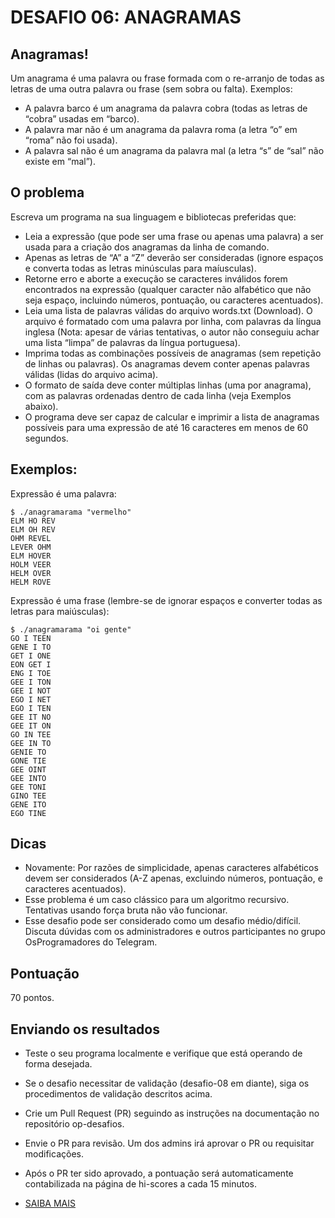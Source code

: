 # DESAFIO 06: ANAGRAMAS

## Anagramas!
Um anagrama é uma palavra ou frase formada com o re-arranjo de todas as letras de uma outra palavra ou frase (sem sobra ou falta). Exemplos:

* A palavra barco é um anagrama da palavra cobra (todas as letras de “cobra” usadas em “barco).
* A palavra mar não é um anagrama da palavra roma (a letra “o” em “roma” não foi usada).
* A palavra sal não é um anagrama da palavra mal (a letra “s” de “sal” não existe em “mal”).

## O problema 
Escreva um programa na sua linguagem e bibliotecas preferidas que:

* Leia a expressão (que pode ser uma frase ou apenas uma palavra) a ser usada para a criação dos anagramas da linha de comando. 
* Apenas as letras de “A” a “Z” deverão ser consideradas (ignore espaços e converta todas as letras minúsculas para maíusculas). 
* Retorne erro e aborte a execução se caracteres inválidos forem encontrados na expressão (qualquer caracter não alfabético que não seja espaço, incluindo números, pontuação, ou caracteres acentuados).
* Leia uma lista de palavras válidas do arquivo words.txt (Download). O arquivo é formatado com uma palavra por linha, com palavras da língua inglesa (Nota: apesar de várias tentativas, o autor não conseguiu achar uma lista “limpa” de palavras da língua portuguesa).
* Imprima todas as combinações possíveis de anagramas (sem repetição de linhas ou palavras). Os anagramas devem conter apenas palavras válidas (lidas do arquivo acima).
* O formato de saída deve conter múltiplas linhas (uma por anagrama), com as palavras ordenadas dentro de cada linha (veja Exemplos abaixo).
* O programa deve ser capaz de calcular e imprimir a lista de anagramas possíveis para uma expressão de até 16 caracteres em menos de 60 segundos.

## Exemplos:
Expressão é uma palavra:
```
$ ./anagramarama "vermelho"
ELM HO REV
ELM OH REV
OHM REVEL
LEVER OHM
ELM HOVER
HOLM VEER
HELM OVER
HELM ROVE
```

Expressão é uma frase (lembre-se de ignorar espaços e converter todas as letras para maiúsculas):
```
$ ./anagramarama "oi gente"
GO I TEEN
GENE I TO
GET I ONE
EON GET I
ENG I TOE
GEE I TON
GEE I NOT
EGO I NET
EGO I TEN
GEE IT NO
GEE IT ON
GO IN TEE
GEE IN TO
GENIE TO
GONE TIE
GEE OINT
GEE INTO
GEE TONI
GINO TEE
GENE ITO
EGO TINE
```

## Dicas 
* Novamente: Por razões de simplicidade, apenas caracteres alfabéticos devem ser considerados (A-Z apenas, excluindo números, pontuação, e caracteres acentuados).
* Esse problema é um caso clássico para um algoritmo recursivo.
Tentativas usando força bruta não vão funcionar.
* Esse desafio pode ser considerado como um desafio médio/difícil. Discuta dúvidas com os administradores e outros participantes no grupo OsProgramadores do Telegram.

## Pontuação 
70 pontos.

## Enviando os resultados 
* Teste o seu programa localmente e verifique que está operando de forma desejada.
* Se o desafio necessitar de validação (desafio-08 em diante), siga os procedimentos de validação descritos acima.
* Crie um Pull Request (PR) seguindo as instruções na documentação no repositório op-desafios.
* Envie o PR para revisão. Um dos admins irá aprovar o PR ou requisitar modificações.
* Após o PR ter sido aprovado, a pontuação será automaticamente contabilizada na página de hi-scores a cada 15 minutos.

* [SAIBA MAIS](https://osprogramadores.com/desafios/d06/)